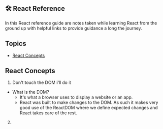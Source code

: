 ## 🛠️ React Reference

In this React reference guide are notes taken while learning React from the ground up with helpful links to provide guidance a long the journey. 

## Topics
  - [React Concepts](#react-concepts)

## React Concepts

1. Don't touch the DOM i'll do it
- What is the DOM?
  - It's what a browser uses to display a website or an app.
  - React was built to make changes to the DOM. As such it makes very good use of the ReactDOM where we define expected changes and React takes care of the rest.
2. 